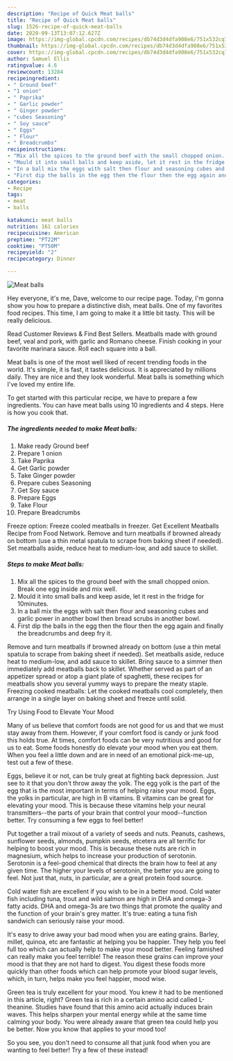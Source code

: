 ```yaml
---
description: "Recipe of Quick Meat balls"
title: "Recipe of Quick Meat balls"
slug: 1526-recipe-of-quick-meat-balls
date: 2020-09-13T13:07:12.627Z
image: https://img-global.cpcdn.com/recipes/db74d3d4dfa908e6/751x532cq70/meat-balls-recipe-main-photo.jpg
thumbnail: https://img-global.cpcdn.com/recipes/db74d3d4dfa908e6/751x532cq70/meat-balls-recipe-main-photo.jpg
cover: https://img-global.cpcdn.com/recipes/db74d3d4dfa908e6/751x532cq70/meat-balls-recipe-main-photo.jpg
author: Samuel Ellis
ratingvalue: 4.6
reviewcount: 13284
recipeingredient:
- " Ground beef"
- "1 onion"
- " Paprika"
- " Garlic powder"
- " Ginger powder"
- "cubes Seasoning"
- " Soy sauce"
- " Eggs"
- " Flour"
- " Breadcrumbs"
recipeinstructions:
- "Mix all the spices to the ground beef with the small chopped onion. Break one egg inside and mix well."
- "Mould it into small balls and keep aside, let it rest in the fridge for 10minutes."
- "In a ball mix the eggs with salt then flour and seasoning cubes and garlic power in another bowl then bread scrubs in another bowl."
- "First dip the balls in the egg then the flour then the egg again and finally the breadcrumbs and deep fry it."
categories:
- Recipe
tags:
- meat
- balls

katakunci: meat balls 
nutrition: 161 calories
recipecuisine: American
preptime: "PT22M"
cooktime: "PT50M"
recipeyield: "2"
recipecategory: Dinner

---
```



![Meat balls](https://img-global.cpcdn.com/recipes/db74d3d4dfa908e6/751x532cq70/meat-balls-recipe-main-photo.jpg)

Hey everyone, it's me, Dave, welcome to our recipe page. Today, I'm gonna show you how to prepare a distinctive dish, meat balls. One of my favorites food recipes. This time, I am going to make it a little bit tasty. This will be really delicious.

Read Customer Reviews &amp; Find Best Sellers. Meatballs made with ground beef, veal and pork, with garlic and Romano cheese. Finish cooking in your favorite marinara sauce. Roll each square into a ball.

Meat balls is one of the most well liked of recent trending foods in the world. It's simple, it is fast, it tastes delicious. It is appreciated by millions daily. They are nice and they look wonderful. Meat balls is something which I've loved my entire life.


To get started with this particular recipe, we have to prepare a few ingredients. You can have meat balls using 10 ingredients and 4 steps. Here is how you cook that.

<!--inarticleads1-->

##### The ingredients needed to make Meat balls:

1. Make ready  Ground beef
1. Prepare 1 onion
1. Take  Paprika
1. Get  Garlic powder
1. Take  Ginger powder
1. Prepare cubes Seasoning
1. Get  Soy sauce
1. Prepare  Eggs
1. Take  Flour
1. Prepare  Breadcrumbs


Freeze option: Freeze cooled meatballs in freezer. Get Excellent Meatballs Recipe from Food Network. Remove and turn meatballs if browned already on bottom (use a thin metal spatula to scrape from baking sheet if needed). Set meatballs aside, reduce heat to medium-low, and add sauce to skillet. 

<!--inarticleads2-->

##### Steps to make Meat balls:

1. Mix all the spices to the ground beef with the small chopped onion. Break one egg inside and mix well.
1. Mould it into small balls and keep aside, let it rest in the fridge for 10minutes.
1. In a ball mix the eggs with salt then flour and seasoning cubes and garlic power in another bowl then bread scrubs in another bowl.
1. First dip the balls in the egg then the flour then the egg again and finally the breadcrumbs and deep fry it.


Remove and turn meatballs if browned already on bottom (use a thin metal spatula to scrape from baking sheet if needed). Set meatballs aside, reduce heat to medium-low, and add sauce to skillet. Bring sauce to a simmer then immediately add meatballs back to skillet. Whether served as part of an appetizer spread or atop a giant plate of spaghetti, these recipes for meatballs show you several yummy ways to prepare the meaty staple. Freezing cooked meatballs: Let the cooked meatballs cool completely, then arrange in a single layer on baking sheet and freeze until solid. 

Try Using Food to Elevate Your Mood


Many of us believe that comfort foods are not good for us and that we must stay away from them. However, if your comfort food is candy or junk food this holds true. At times, comfort foods can be very nutritious and good for us to eat. Some foods honestly do elevate your mood when you eat them. When you feel a little down and are in need of an emotional pick-me-up, test out a few of these.

Eggs, believe it or not, can be truly great at fighting back depression. Just see to it that you don't throw away the yolk. The egg yolk is the part of the egg that is the most important in terms of helping raise your mood. Eggs, the yolks in particular, are high in B vitamins. B vitamins can be great for elevating your mood. This is because these vitamins help your neural transmitters--the parts of your brain that control your mood--function better. Try consuming a few eggs to feel better!

Put together a trail mixout of a variety of seeds and nuts. Peanuts, cashews, sunflower seeds, almonds, pumpkin seeds, etcetera are all terrific for helping to boost your mood. This is because these nuts are rich in magnesium, which helps to increase your production of serotonin. Serotonin is a feel-good chemical that directs the brain how to feel at any given time. The higher your levels of serotonin, the better you are going to feel. Not just that, nuts, in particular, are a great protein food source.

Cold water fish are excellent if you wish to be in a better mood. Cold water fish including tuna, trout and wild salmon are high in DHA and omega-3 fatty acids. DHA and omega-3s are two things that promote the quality and the function of your brain's grey matter. It's true: eating a tuna fish sandwich can seriously raise your mood. 

It's easy to drive away your bad mood when you are eating grains. Barley, millet, quinoa, etc are fantastic at helping you be happier. They help you feel full too which can actually help to make your mood better. Feeling famished can really make you feel terrible! The reason these grains can improve your mood is that they are not hard to digest. You digest these foods more quickly than other foods which can help promote your blood sugar levels, which, in turn, helps make you feel happier, mood wise.

Green tea is truly excellent for your mood. You knew it had to be mentioned in this article, right? Green tea is rich in a certain amino acid called L-theanine. Studies have found that this amino acid actually induces brain waves. This helps sharpen your mental energy while at the same time calming your body. You were already aware that green tea could help you be better. Now you know that applies to your mood too!

So you see, you don't need to consume all that junk food when you are wanting to feel better! Try a few of these instead!

